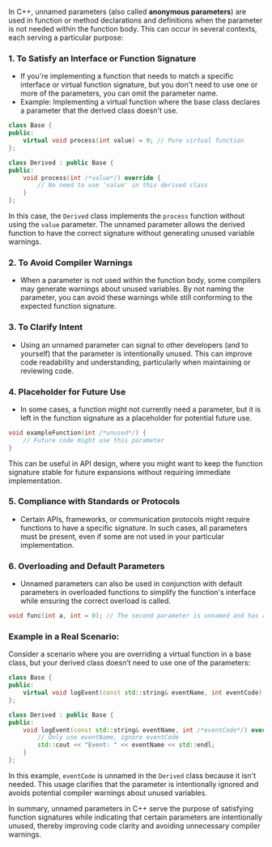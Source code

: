 In C++, unnamed parameters (also called **anonymous parameters**) are used in function or method declarations and definitions when the parameter is not needed within the function body. This can occur in several contexts, each serving a particular purpose:

### 1. **To Satisfy an Interface or Function Signature**
   - If you're implementing a function that needs to match a specific interface or virtual function signature, but you don't need to use one or more of the parameters, you can omit the parameter name.
   - Example: Implementing a virtual function where the base class declares a parameter that the derived class doesn't use.

   ```cpp
   class Base {
   public:
       virtual void process(int value) = 0; // Pure virtual function
   };

   class Derived : public Base {
   public:
       void process(int /*value*/) override {
           // No need to use 'value' in this derived class
       }
   };
   ```

   In this case, the `Derived` class implements the `process` function without using the `value` parameter. The unnamed parameter allows the derived function to have the correct signature without generating unused variable warnings.

### 2. **To Avoid Compiler Warnings**
   - When a parameter is not used within the function body, some compilers may generate warnings about unused variables. By not naming the parameter, you can avoid these warnings while still conforming to the expected function signature.

### 3. **To Clarify Intent**
   - Using an unnamed parameter can signal to other developers (and to yourself) that the parameter is intentionally unused. This can improve code readability and understanding, particularly when maintaining or reviewing code.

### 4. **Placeholder for Future Use**
   - In some cases, a function might not currently need a parameter, but it is left in the function signature as a placeholder for potential future use.

   ```cpp
   void exampleFunction(int /*unused*/) {
       // Future code might use this parameter
   }
   ```

   This can be useful in API design, where you might want to keep the function signature stable for future expansions without requiring immediate implementation.

### 5. **Compliance with Standards or Protocols**
   - Certain APIs, frameworks, or communication protocols might require functions to have a specific signature. In such cases, all parameters must be present, even if some are not used in your particular implementation.

### 6. **Overloading and Default Parameters**
   - Unnamed parameters can also be used in conjunction with default parameters in overloaded functions to simplify the function's interface while ensuring the correct overload is called.

   ```cpp
   void func(int a, int = 0); // The second parameter is unnamed and has a default value
   ```

### Example in a Real Scenario:
Consider a scenario where you are overriding a virtual function in a base class, but your derived class doesn’t need to use one of the parameters:

```cpp
class Base {
public:
    virtual void logEvent(const std::string& eventName, int eventCode) = 0;
};

class Derived : public Base {
public:
    void logEvent(const std::string& eventName, int /*eventCode*/) override {
        // Only use eventName, ignore eventCode
        std::cout << "Event: " << eventName << std::endl;
    }
};
```

In this example, `eventCode` is unnamed in the `Derived` class because it isn't needed. This usage clarifies that the parameter is intentionally ignored and avoids potential compiler warnings about unused variables.

In summary, unnamed parameters in C++ serve the purpose of satisfying function signatures while indicating that certain parameters are intentionally unused, thereby improving code clarity and avoiding unnecessary compiler warnings.
